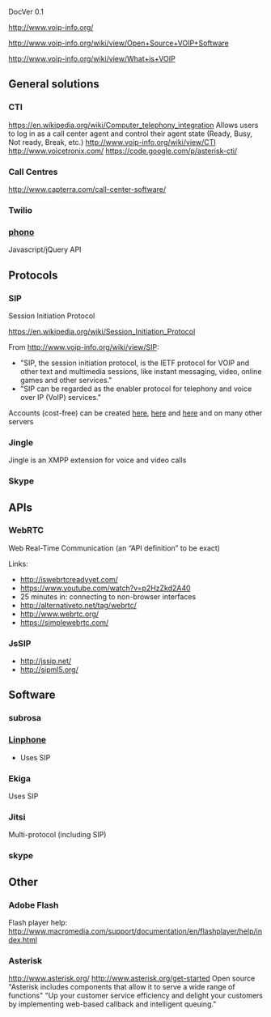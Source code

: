 DocVer 0.1


http://www.voip-info.org/

http://www.voip-info.org/wiki/view/Open+Source+VOIP+Software

http://www.voip-info.org/wiki/view/What+is+VOIP


## General solutions


### CTI
https://en.wikipedia.org/wiki/Computer_telephony_integration
Allows users to log in as a call center agent and control their agent state (Ready, Busy, Not ready, Break, etc.)
http://www.voip-info.org/wiki/view/CTI
http://www.voicetronix.com/
https://code.google.com/p/asterisk-cti/


### Call Centres
http://www.capterra.com/call-center-software/


### Twilio


### [phono](http://drive.google.com/open?id=1kanWbmOqA4Nax6iw41e5Dc8pDlVTjwJmtnkt2OA10pQ)
Javascript/jQuery API


## Protocols


### SIP

Session Initiation Protocol

https://en.wikipedia.org/wiki/Session_Initiation_Protocol

From http://www.voip-info.org/wiki/view/SIP:
* "SIP, the session initiation protocol, is the IETF protocol for VOIP and other text and multimedia sessions, like instant messaging, video, online games and other services."
* "SIP can be regarded as the enabler protocol for telephony and voice over IP (VoIP) services."

Accounts (cost-free) can be created [here](http://www.antisip.com/sip-antisip-com-register), [here](http://www.linphone.org/free-sip-service.html) and [here](https://ekiga.im/index.php?page=register) and on many other servers


### Jingle
Jingle is an XMPP extension for voice and video calls


### Skype


## APIs

### WebRTC
Web Real-Time Communication
(an “API definition” to be exact)

Links:
* http://iswebrtcreadyyet.com/
* https://www.youtube.com/watch?v=p2HzZkd2A40 
* 25 minutes in: connecting to non-browser interfaces
* http://alternativeto.net/tag/webrtc/
* http://www.webrtc.org/
* https://simplewebrtc.com/

### JsSIP
* http://jssip.net/
* http://sipml5.org/


## Software

### subrosa

### [Linphone](http://www.linphone.org/)
* Uses SIP

### Ekiga
Uses SIP

### Jitsi
Multi-protocol (including SIP)

### skype


## Other

### Adobe Flash
Flash player help:
http://www.macromedia.com/support/documentation/en/flashplayer/help/index.html

### Asterisk
http://www.asterisk.org/
http://www.asterisk.org/get-started
Open source
"Asterisk includes components that allow it to serve a wide range of functions"
"Up your customer service efficiency and delight your customers by implementing web-based callback and intelligent queuing."

